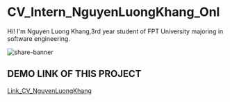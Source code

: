 # CV_Intern_NguyenLuongKhang_Onl
Hi! I'm Nguyen Luong Khang,3rd year student of FPT University majoring in software engineering.

![share-banner](https://user-images.githubusercontent.com/96479575/193545719-2c9f677c-0d1c-4948-b0b5-02233dd325a6.jpg)

## DEMO LINK OF THIS PROJECT
[Link_CV_NguyenLuongKhang](https://khangnekk.github.io/CV_NguyenLuongKhang/)